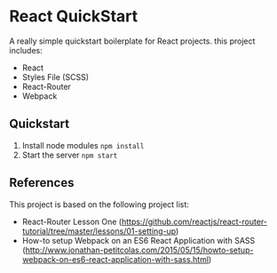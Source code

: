 # React QuickStart
A really simple quickstart boilerplate for React projects. this project includes:
* React
* Styles File (SCSS)
* React-Router
* Webpack

## Quickstart
1. Install node modules `npm install`
2. Start the server `npm start`

## References
This project is based on the following project list:
* React-Router Lesson One (https://github.com/reactjs/react-router-tutorial/tree/master/lessons/01-setting-up)
* How-to setup Webpack on an ES6 React Application with SASS (http://www.jonathan-petitcolas.com/2015/05/15/howto-setup-webpack-on-es6-react-application-with-sass.html)
